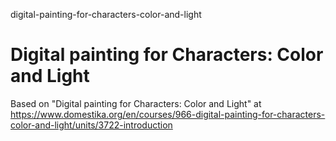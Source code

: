 digital-painting-for-characters-color-and-light
# Digital painting for Characters: Color and Light

Based on "Digital painting for Characters: Color and Light" at https://www.domestika.org/en/courses/966-digital-painting-for-characters-color-and-light/units/3722-introduction

